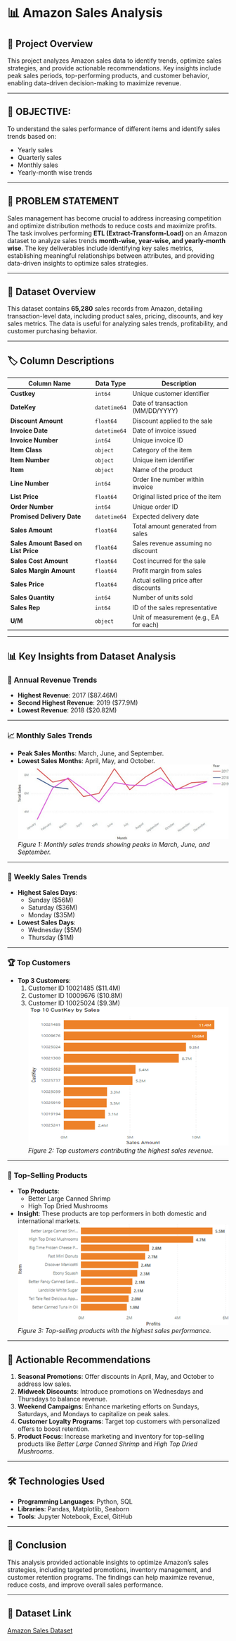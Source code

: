 # 📊 Amazon Sales Analysis

## 🚀 Project Overview  
This project analyzes Amazon sales data to identify trends, optimize sales strategies, and provide actionable recommendations. Key insights include peak sales periods, top-performing products, and customer behavior, enabling data-driven decision-making to maximize revenue.

---

## 📌 OBJECTIVE:
To understand the sales performance of different items and identify sales trends based on:
- Yearly sales  
- Quarterly sales  
- Monthly sales  
- Yearly-month wise trends  

---

## 📝 PROBLEM STATEMENT  
Sales management has become crucial to address increasing competition and optimize distribution methods to reduce costs and maximize profits. The task involves performing **ETL (Extract-Transform-Load)** on an Amazon dataset to analyze sales trends **month-wise, year-wise, and yearly-month wise**. The key deliverables include identifying key sales metrics, establishing meaningful relationships between attributes, and providing data-driven insights to optimize sales strategies.

---

## 📂 Dataset Overview  
This dataset contains **65,280** sales records from Amazon, detailing transaction-level data, including product sales, pricing, discounts, and key sales metrics. The data is useful for analyzing sales trends, profitability, and customer purchasing behavior.

---

## 🏷️ Column Descriptions  

| Column Name                         | Data Type        | Description |
|--------------------------------------|-----------------|-------------|
| **Custkey**                          | `int64`         | Unique customer identifier |
| **DateKey**                          | `datetime64`    | Date of transaction (MM/DD/YYYY) |
| **Discount Amount**                  | `float64`       | Discount applied to the sale |
| **Invoice Date**                     | `datetime64`    | Date of invoice issued |
| **Invoice Number**                   | `int64`         | Unique invoice ID |
| **Item Class**                       | `object`        | Category of the item |
| **Item Number**                      | `object`        | Unique item identifier |
| **Item**                             | `object`        | Name of the product |
| **Line Number**                      | `int64`         | Order line number within invoice |
| **List Price**                       | `float64`       | Original listed price of the item |
| **Order Number**                     | `int64`         | Unique order ID |
| **Promised Delivery Date**           | `datetime64`    | Expected delivery date |
| **Sales Amount**                     | `float64`       | Total amount generated from sales |
| **Sales Amount Based on List Price** | `float64`       | Sales revenue assuming no discount |
| **Sales Cost Amount**                | `float64`       | Cost incurred for the sale |
| **Sales Margin Amount**              | `float64`       | Profit margin from sales |
| **Sales Price**                      | `float64`       | Actual selling price after discounts |
| **Sales Quantity**                   | `int64`         | Number of units sold |
| **Sales Rep**                        | `int64`         | ID of the sales representative |
| **U/M**                              | `object`        | Unit of measurement (e.g., EA for each) |

---

## 📊 Key Insights from Dataset Analysis

### 📅 **Annual Revenue Trends**
- **Highest Revenue**: 2017 ($87.46M)  
- **Second Highest Revenue**: 2019 ($77.9M)  
- **Lowest Revenue**: 2018 ($20.82M)  

---

### 📈 **Monthly Sales Trends**
- **Peak Sales Months**: March, June, and September.  
- **Lowest Sales Months**: April, May, and October.  
![Monthly Sales Analysis](https://github.com/Vikram7856/Amazon-Sales-Analysis/blob/main/Monthly%20Sales.jpg)  
*Figure 1: Monthly sales trends showing peaks in March, June, and September.*

---

### 📆 **Weekly Sales Trends**
- **Highest Sales Days**:  
  - Sunday ($56M)  
  - Saturday ($36M)  
  - Monday ($35M)  
- **Lowest Sales Days**:  
  - Wednesday ($5M)  
  - Thursday ($1M)  

---

### 🏆 **Top Customers**
- **Top 3 Customers**:  
  1. Customer ID 10021485 ($11.4M)  
  2. Customer ID 10009676 ($10.8M)  
  3. Customer ID 10025024 ($9.3M)  
![Top Customers](https://github.com/Vikram7856/Amazon-Sales-Analysis/blob/main/Top%20Customers.png)  
*Figure 2: Top customers contributing the highest sales revenue.*

---

### 🛒 **Top-Selling Products**
- **Top Products**:  
  - Better Large Canned Shrimp  
  - High Top Dried Mushrooms  
- **Insight**: These products are top performers in both domestic and international markets.  
![Top Products](https://raw.githubusercontent.com/Vikram7856/Amazon-Sales-Analysis/main/Top%20Products.png)  
*Figure 3: Top-selling products with the highest sales performance.*

---

## 🚀 Actionable Recommendations
1. **Seasonal Promotions**: Offer discounts in April, May, and October to address low sales.  
2. **Midweek Discounts**: Introduce promotions on Wednesdays and Thursdays to balance revenue.  
3. **Weekend Campaigns**: Enhance marketing efforts on Sundays, Saturdays, and Mondays to capitalize on peak sales.  
4. **Customer Loyalty Programs**: Target top customers with personalized offers to boost retention.  
5. **Product Focus**: Increase marketing and inventory for top-selling products like *Better Large Canned Shrimp* and *High Top Dried Mushrooms*.

---

## 🛠️ Technologies Used  
- **Programming Languages**: Python, SQL  
- **Libraries**: Pandas, Matplotlib, Seaborn  
- **Tools**: Jupyter Notebook, Excel, GitHub  

---

## 🎯 Conclusion  
This analysis provided actionable insights to optimize Amazon’s sales strategies, including targeted promotions, inventory management, and customer retention programs. The findings can help maximize revenue, reduce costs, and improve overall sales performance.

---

## 🔗 Dataset Link  
[Amazon Sales Dataset](https://example.com/dataset-link)

